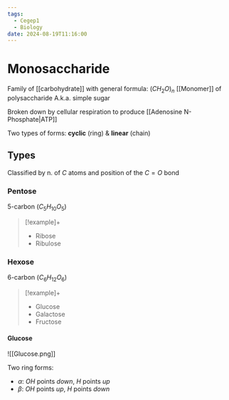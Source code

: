 ```yaml
---
tags:
  - Cegep1
  - Biology
date: 2024-08-19T11:16:00
---
```


# Monosaccharide

Family of [[carbohydrate]] with general formula: $(CH_{2}O)_{n}$
[[Monomer]] of polysaccharide
A.k.a. simple sugar

Broken down by cellular respiration to produce [[Adenosine N-Phosphate|ATP]]

Two types of forms: **cyclic** (ring) & **linear** (chain)

## Types

Classified by n. of $C$ atoms and position of the $C=O$ bond

### Pentose

5-carbon ($C_5H_{10}O_5$)

> [!example]+
> - Ribose
> - Ribulose

### Hexose

6-carbon ($C_6H_{12}O_6$)

> [!example]+
> - Glucose
> - Galactose
> - Fructose

#### Glucose

![[Glucose.png]]

Two ring forms:

- $\alpha$: $OH$ points *down*, $H$ points *up*
- $\beta$: $OH$ points *up*, $H$ points *down*